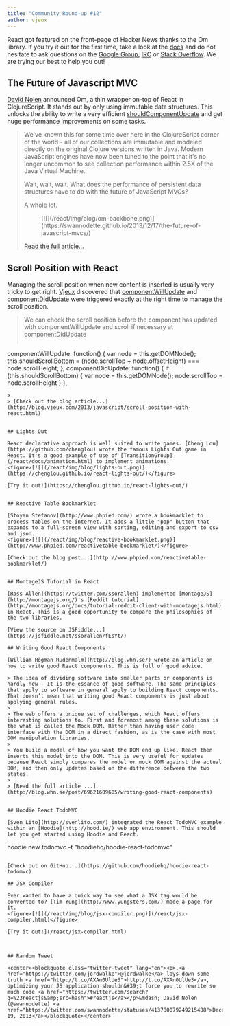 ```yaml
---
title: "Community Round-up #12"
author: vjeux
---
```


React got featured on the front-page of Hacker News thanks to the Om library. If you try it out for the first time, take a look at the [docs](/react/docs/getting-started.html) and do not hesitate to ask questions on the [Google Group](https://groups.google.com/group/reactjs), [IRC](irc://chat.freenode.net/reactjs) or [Stack Overflow](http://stackoverflow.com/questions/tagged/reactjs). We are trying our best to help you out!

## The Future of Javascript MVC

[David Nolen](https://swannodette.github.io/) announced Om, a thin wrapper on-top of React in ClojureScript. It stands out by only using immutable data structures. This unlocks the ability to write a very efficient [shouldComponentUpdate](/react/docs/component-specs.html#updating-shouldcomponentupdate) and get huge performance improvements on some tasks.

> We've known this for some time over here in the ClojureScript corner of the world - all of our collections are immutable and modeled directly on the original Clojure versions written in Java. Modern JavaScript engines have now been tuned to the point that it's no longer uncommon to see collection performance within 2.5X of the Java Virtual Machine.
>
> Wait, wait, wait. What does the performance of persistent data structures have to do with the future of JavaScript MVCs?
>
> A whole lot.
> <figure>[![](/react/img/blog/om-backbone.png)](https://swannodette.github.io/2013/12/17/the-future-of-javascript-mvcs/)</figure>
>
> [Read the full article...](https://swannodette.github.io/2013/12/17/the-future-of-javascript-mvcs/)



## Scroll Position with React

Managing the scroll position when new content is inserted is usually very tricky to get right. [Vjeux](http://blog.vjeux.com/) discovered that [componentWillUpdate](/react/docs/component-specs.html#updating-componentwillupdate) and [componentDidUpdate](/react/docs/component-specs.html#updating-componentdidupdate) were triggered exactly at the right time to manage the scroll position.

> We can check the scroll position before the component has updated with componentWillUpdate and scroll if necessary at componentDidUpdate
>
> ```
componentWillUpdate: function() {
  var node = this.getDOMNode();
  this.shouldScrollBottom =
    (node.scrollTop + node.offsetHeight) === node.scrollHeight;
},
componentDidUpdate: function() {
  if (this.shouldScrollBottom) {
    var node = this.getDOMNode();
    node.scrollTop = node.scrollHeight
  }
},
```
>
> [Check out the blog article...](http://blog.vjeux.com/2013/javascript/scroll-position-with-react.html)


## Lights Out

React declarative approach is well suited to write games. [Cheng Lou](https://github.com/chenglou) wrote the famous Lights Out game in React. It's a good example of use of [TransitionGroup](/react/docs/animation.html) to implement animations.
<figure>[![](/react/img/blog/lights-out.png)](https://chenglou.github.io/react-lights-out/)</figure>

[Try it out!](https://chenglou.github.io/react-lights-out/)


## Reactive Table Bookmarklet

[Stoyan Stefanov](http://www.phpied.com/) wrote a bookmarklet to process tables on the internet. It adds a little "pop" button that expands to a full-screen view with sorting, editing and export to csv and json.
<figure>[![](/react/img/blog/reactive-bookmarklet.png)](http://www.phpied.com/reactivetable-bookmarklet/)</figure>

[Check out the blog post...](http://www.phpied.com/reactivetable-bookmarklet/)


## MontageJS Tutorial in React

[Ross Allen](https://twitter.com/ssorallen) implemented [MontageJS](http://montagejs.org/)'s [Reddit tutorial](http://montagejs.org/docs/tutorial-reddit-client-with-montagejs.html) in React. This is a good opportunity to compare the philosophies of the two libraries.

[View the source on JSFiddle...](https://jsfiddle.net/ssorallen/fEsYt/)

## Writing Good React Components

[William Högman Rudenmalm](http://blog.whn.se/) wrote an article on how to write good React components. This is full of good advice.

> The idea of dividing software into smaller parts or components is hardly new - It is the essance of good software. The same principles that apply to software in general apply to building React components. That doesn’t mean that writing good React components is just about applying general rules.
>
> The web offers a unique set of challenges, which React offers interesting solutions to. First and foremost among these solutions is the what is called the Mock DOM. Rather than having user code interface with the DOM in a direct fashion, as is the case with most DOM manipulation libraries.
>
> You build a model of how you want the DOM end up like. React then inserts this model into the DOM. This is very useful for updates because React simply compares the model or mock DOM against the actual DOM, and then only updates based on the difference between the two states.
>
> [Read the full article ...](http://blog.whn.se/post/69621609605/writing-good-react-components)


## Hoodie React TodoMVC

[Sven Lito](http://svenlito.com/) integrated the React TodoMVC example within an [Hoodie](http://hood.ie/) web app environment. This should let you get started using Hoodie and React.

```
hoodie new todomvc -t "hoodiehq/hoodie-react-todomvc"
```

[Check out on GitHub...](https://github.com/hoodiehq/hoodie-react-todomvc)

## JSX Compiler

Ever wanted to have a quick way to see what a JSX tag would be converted to? [Tim Yung](http://www.yungsters.com/) made a page for it.
<figure>[![](/react/img/blog/jsx-compiler.png)](/react/jsx-compiler.html)</figure>

[Try it out!](/react/jsx-compiler.html)



## Random Tweet

<center><blockquote class="twitter-tweet" lang="en"><p>.<a href="https://twitter.com/jordwalke">@jordwalke</a> lays down some truth <a href="http://t.co/AXAn0UlUe3">http://t.co/AXAn0UlUe3</a>, optimizing your JS application shouldn&#39;t force you to rewrite so much code <a href="https://twitter.com/search?q=%23reactjs&amp;src=hash">#reactjs</a></p>&mdash; David Nolen (@swannodette) <a href="https://twitter.com/swannodette/statuses/413780079249215488">December 19, 2013</a></blockquote></center>
